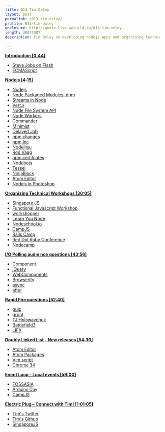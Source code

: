 ```yaml
---
title: 013 Tim Oxley
layout: post
permalink: /013-tim-oxley/
profile: 013-tim-oxley
enclosure: http://audio.live.webuild.sg/013-tim-oxley
length: 30074087
description: Tim Oxley on developing nodejs apps and organising technical workshops.

---
```


**[Introduction [0:44]](#t=0:44)**

- [Steve Jobs on Flash](http://www.apple.com/hotnews/thoughts-on-flash/)
- [ECMAScript](http://en.wikipedia.org/wiki/ECMAScript)

**[Nodejs [4:15]](#t=4:15)**

- [Nodejs](http://nodejs.org)
- [Node Packaged Modules, npm](https://npmjs.org/)
- [Streams in Node](http://nodejs.org/api/stream.html)
- [Vert.x](http://vertx.io/)
- [Node File System API](http://nodejs.org/api/fs.html)
- [Node Workers](http://nodejs.org/api/cluster.html)
- [Commander](https://github.com/visionmedia/commander)
- [Minimist](https://github.com/substack/minimist)
- [Delayed Job](https://github.com/collectiveidea/delayed_job)
- [npm changes](http://blog.nodejs.org/2014/01/15/the-next-phase-of-node-js/)
- [npm Inc](http://www.npmjs.com/)
- [Nodejitsu](https://www.nodejitsu.com/)
- [Rod Vagg](http://r.va.gg/)
- [npm certifcates](blog.npmjs.org/post/78085451721/npms-self-signed-certificate-is-no-more)
- [Nodebots](http://nodebots.io/)
- [Tessel](https://tessel.io/)
- [NinjaBlock](http://ninjablocks.com/)
- [Atom Editor](http://atom.io)
- [Nodejs in Photoshop](http://blogs.adobe.com/photoshopdotcom/2013/09/introducing-adobe-generator-for-photoshop-cc.html)

**[Organizing Technical Workshops [30:05]](#t=30:05)**

- [Singapore JS](http://www.meetup.com/Singapore-JS/)
- [Functional Javascript Workshop](https://github.com/timoxley/functional-javascript-workshop)
- [workshopper](https://github.com/rvagg/workshopper)
- [Learn You Node](https://github.com/rvagg/learnyounode)
- [Nodeschool.io](http://nodeschool.io/)
- [CampJS](http://campjs.com)
- [Rails Camp](http://railscamps.com/) 
- [Red Dot Ruby Conference](http://www.reddotrubyconf.com/)
- [Nodecamp](http://nodeconf.com/)


**[I/O Polling audie nce questions [43:56]](#t=43:56)**

- [Component](component.io)
- [jQuery](http://jquery.com/)
- [WebComponents](https://developers.google.com/events/io/sessions/318907648)
- [Browserify](http://browserify.org/)
- [async](https://github.com/caolan/async)
- [after](https://www.npmjs.org/package/after)


**[Rapid Fire questions [52:40]](#t=52:40)**

- [gulp](http://gulpjs.com/)
- [grunt](http://gruntjs.com/)
- [TJ Holowaychuk](https://github.com/visionmedia)
- [Battlefield3](http://www.battlefield.com/battlefield3)
- [LIFX](http://lifx.co/)

**[Doubly Linked List -  New releases [54:30]](#t=54:30)**

- [Atom Editor](http://atom.io)
- [Atom Packages](https://atom.io/packages)
- [Vim script](http://en.wikipedia.org/wiki/Vim_script)
- [Chrome 34](http://blog.chromium.org/2014/02/chrome-34-responsive-images-and_9316.html)

**[Event Loop - Local events [59:00]](#t=59:00)**

- [FOSSASIA](http://fossasia.org/)
- [Arduino Day](http://day.arduino.cc/)
- [CampJS](http://campjs.com)

**[Electric Plug  – Connect with Tim! [1:01:05]](#t=1:01:05)**

- [Tim's Twitter](https://twitter.com/secoif)
- [Tim's Github](https://github.com/timoxley)
- [SingaporeJS](http://www.meetup.com/Singapore-JS/)
